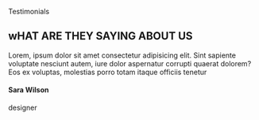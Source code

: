 Testimonials
                    <h2>wHAT ARE THEY <span class="text-danger">SAYING ABOUT US</span></h2>
                    <div class="container-ci1">
                        <div class="left">
                            <p><span><i class="fa-solid fa-quote-left" style="color: #ff0000;"></i></span>Lorem, ipsum
                                dolor sit amet consectetur adipisicing elit. Sint sapiente voluptate nesciunt autem,
                                iure dolor aspernatur corrupti quaerat dolorem? Eos ex voluptas, molestias porro totam
                                itaque officiis tenetur<span><i class="fa-solid fa-quote-right"
                                        style="color: #ff0000;"></i></span></p>
                            <h4>Sara Wilson</h4>
                            <p>designer</p>
                            <i class="fa-solid fa-star" style="color: #fff700;"></i><i class="fa-solid fa-star"
                                style="color: #fff700;"></i><i class="fa-solid fa-star" style="color: #fff700;"></i><i
                                class="fa-solid fa-star" style="color: #fff700;"></i><i class="fa-solid fa-star"
                                style="color: #fff700;"></i>
                        </div>
                        <div class="profile"></div>
                    </div>